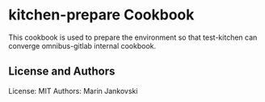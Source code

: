 kitchen-prepare Cookbook
========================

This cookbook is used to prepare the environment so that test-kitchen can converge omnibus-gitlab internal cookbook.

License and Authors
-------------------
License: MIT
Authors: Marin Jankovski
